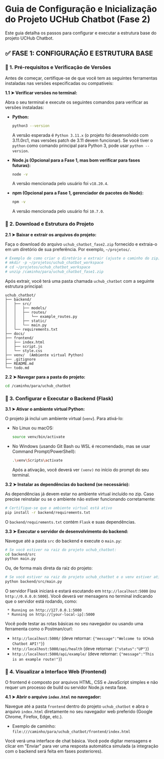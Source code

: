 # Guia de Configuração e Inicialização do Projeto UCHub Chatbot (Fase 2)

Este guia detalha os passos para configurar e executar a estrutura base do projeto UCHub Chatbot.

## ✅ FASE 1: CONFIGURAÇÃO E ESTRUTURA BASE

### 🔹 1. Pré-requisitos e Verificação de Versões

Antes de começar, certifique-se de que você tem as seguintes ferramentas instaladas nas versões especificadas ou compatíveis:

**1.1 ➤ Verificar versões no terminal:**

Abra o seu terminal e execute os seguintes comandos para verificar as versões instaladas:

*   **Python:**

    ```bash
    python3 --version
    ```

    A versão esperada é `Python 3.11.x` (o projeto foi desenvolvido com 3.11.0rc1, mas versões patch de 3.11 devem funcionar). Se você tiver o `python` como comando principal para Python 3, pode usar `python --version`.

*   **Node.js (Opcional para a Fase 1, mas bom verificar para fases futuras):**

    ```bash
    node -v
    ```

    A versão mencionada pelo usuário foi `v18.20.4`.

*   **npm (Opcional para a Fase 1, gerenciador de pacotes do Node):**

    ```bash
    npm -v
    ```

    A versão mencionada pelo usuário foi `10.7.0`.

### 🔹 2. Download e Estrutura do Projeto

**2.1 ➤ Baixar e extrair os arquivos do projeto:**

Faça o download do arquivo `uchub_chatbot_fase2.zip` fornecido e extraia-o em um diretório de sua preferência. Por exemplo, `~/projetos/`.

```bash
# Exemplo de como criar o diretório e extrair (ajuste o caminho do zip)
# mkdir -p ~/projetos/uchub_chatbot_workspace
# cd ~/projetos/uchub_chatbot_workspace
# unzip /caminho/para/uchub_chatbot_fase1.zip
```

Após extrair, você terá uma pasta chamada `uchub_chatbot` com a seguinte estrutura principal:

```
uchub_chatbot/
├── backend/
│   ├── src/
│   │   ├── models/
│   │   ├── routes/
│   │   │   └── example_routes.py
│   │   ├── static/
│   │   └── main.py
│   └── requirements.txt
├── docs/
├── frontend/
│   ├── index.html
│   ├── script.js
│   └── style.css
├── venv/  (Ambiente virtual Python)
├── .gitignore
├── README.md
└── todo.md
```

**2.2 ➤ Navegar para a pasta do projeto:**

```bash
cd /caminho/para/uchub_chatbot
```

### 🔹 3. Configurar e Executar o Backend (Flask)

**3.1 ➤ Ativar o ambiente virtual Python:**

O projeto já inclui um ambiente virtual (`venv`). Para ativá-lo:

*   No Linux ou macOS:

    ```bash
    source venv/bin/activate
    ```

*   No Windows (usando Git Bash ou WSL é recomendado, mas se usar Command Prompt/PowerShell):

    ```bash
    .\venv\Scripts\activate
    ```

    Após a ativação, você deverá ver `(venv)` no início do prompt do seu terminal.

**3.2 ➤ Instalar as dependências do backend (se necessário):**

As dependências já devem estar no ambiente virtual incluído no zip. Caso precise reinstalar ou se o ambiente não estiver funcionando corretamente:

```bash
# Certifique-se que o ambiente virtual está ativo
pip install -r backend/requirements.txt
```

O `backend/requirements.txt` contém `Flask` e suas dependências.

**3.3 ➤ Executar o servidor de desenvolvimento do backend:**

Navegue até a pasta `src` do backend e execute o `main.py`:

```bash
# Se você estiver na raiz do projeto uchub_chatbot:
cd backend/src
python main.py
```

Ou, de forma mais direta da raiz do projeto:

```bash
# Se você estiver na raiz do projeto uchub_chatbot e o venv estiver ativo:
python backend/src/main.py
```

O servidor Flask iniciará e estará escutando em `http://localhost:5000` (ou `http://0.0.0.0:5000`). Você deverá ver mensagens no terminal indicando que o servidor está rodando, como:

```
 * Running on http://127.0.0.1:5000
 * Running on http://[your-local-ip]:5000
```

Você pode testar as rotas básicas no seu navegador ou usando uma ferramenta como o Postman/curl:
*   `http://localhost:5000/` (deve retornar: `{"message":"Welcome to UCHub Chatbot API!"}`)
*   `http://localhost:5000/api/health` (deve retornar: `{"status":"UP"}`)
*   `http://localhost:5000/api/example/` (deve retornar: `{"message":"This is an example route!"}`)

### 🔹 4. Visualizar a Interface Web (Frontend)

O frontend é composto por arquivos HTML, CSS e JavaScript simples e não requer um processo de build ou servidor Node.js nesta fase.

**4.1 ➤ Abrir o arquivo `index.html` no navegador:**

Navegue até a pasta `frontend` dentro do projeto `uchub_chatbot` e abra o arquivo `index.html` diretamente no seu navegador web preferido (Google Chrome, Firefox, Edge, etc.).

*   Exemplo de caminho: `file:///caminho/para/uchub_chatbot/frontend/index.html`

Você verá uma interface de chat básica. Você pode digitar mensagens e clicar em "Enviar" para ver uma resposta automática simulada (a integração com o backend será feita em fases posteriores).
